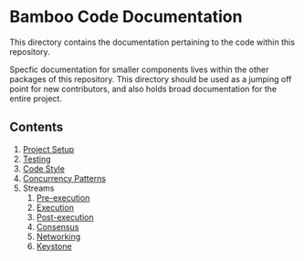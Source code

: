 # Bamboo Code Documentation

This directory contains the documentation pertaining to the code within this repository. 

Specfic documentation for smaller components lives within the other packages of this repository. This directory should be used as a jumping off point for new contributors, and also holds broad documentation for the entire project.

## Contents

1. [Project Setup](setup.md)
2. [Testing](testing.md)
3. [Code Style](code-style.md)
4. [Concurrency Patterns](concurrency.md)
5. Streams
   1. [Pre-execution](streams/pre-execution.md)
   2. [Execution](streams/execution.md)
   3. [Post-execution](streams/post-execution.md)
   4. [Consensus](streams/consensus.md)
   5. [Networking](streams/networking.md)
   6. [Keystone](streams/keystone.md)
